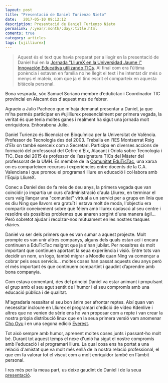 ```yaml
---
layout: post
title: "Presentació de Daniel Turienzo Nieto"
date:   2017-05-10 09:12:12
description: Presentació de Daniel Turienzo Nieto
permalink: /:year/:month/:day/:title.html
coments: true
category: articles
tags: [ujilliurex]
---
```


> Aquest és el text que havia preparat per a llegir en la presentació de Daniel hui en la [Jornada "LliureX en la Universidad Jaume I" Innovación Educativa utilizando TICs](http://ujilliurex.uji.es/). Al final com era l’última ponència i estaven en família no he llegit el text i he intentat dir més o menys el mateix, com que ja el tinc escrit el comparteix en aquesta bitàcola personal.

Bona vesprada, sóc Samuel Soriano membre d’edutictac i Coordinador TIC provincial en Alacant des d'aquest mes de febrer.

Agraeix a Julio Pacheco que m'haja demanat presentar a Daniel, ja que m'ha permés participar en #ujilliurex presencialment per primera vegada, la veritat és que tenia moltes ganes i realment ha sigut una jornada molt enriquidora. Enhorabona Julio.

Daniel Turienzo és llicenciat en Bioquímica per la Universitat de València. Professor de Tecnologia des del 2003. Treballa en l'IES Montserrat Roig d'Elx on també exerceix com a Secretari. Participa en diverses accions de formació del professorat del Cefire d'Elx, Alacant i Oriola sobre Tecnologia i TIC. Des del 2015 és professor de l’assignatura TICs del Màster del professorat de la UMH. És membre de la [Comunitat EduTicTac](https://edutictac.es), una xarxa on es comparteixen recursos i experiències entre docents de la C.A. Valenciana i que promou el programari lliure en educació i col·labora amb l’Equip LliureX.

Conec a Daniel des de fa més de deu anys, la primera vegada que van coincidir jo impartia un curs d'administració d'aula Lliurex, en terminar el curs vaig llançar una "comunitat" virtual a un servici per a grups en línia que es diu Ning que llavors era gratuït i estava molt de moda, l'objectiu era compartir coneixement sobre què féiem amb lliurex cadascú al seu centre i resoldre els possibles problemes que anaren sorgint d'una manera àgil... Però sobretot ajudar i recolzar-nos mútuament en les nostres tasques diàries.

Daniel va ser dels primers que es van sumar a aquest projecte. Molt prompte es van unir altres companys, alguns dels quals estan ací i encara continuen a EduTicTac malgrat que ja s'han jubilat. Per nosaltres és molt important que continuen aportant la seua experiència i visió. Entre tots van decidir un nom, un logo, també migrar a Moodle quan Ning va començar a cobrar pels seus servicis… moltes coses han passat aquests deu anys però el més important és que continuem compartint i gaudint d’aprendre amb bona companyia.

Com estava comentant, des del principi Daniel va estar animant i propulsant el grup amb el seu agut sentit de l'humor i el seu compromís amb una educació pública i de qualitat.

M'agradaria ressaltar el seu bon ànim per afrontar reptes. Així quan van necessitar incloure en Lliurex el programari d'edició de vídeo Kdenlive i altres que no venien de sèrie ens ho van proposar com a repte i van crear la nostra pròpia distribució linux que en la seua primera versió vam anomenar [Cho Oyu](https://wikimanuals.edutictac.es/index.php?title=Descarrega,_crema,_prova_i_instal%C2%B7la_Cho_Oyu) i en una segona edició  [Everest](https://wikimanuals.edutictac.es/index.php?title=Descarrega,_crema,_prova_i_instal%C2%B7la_Everest).

Tot això sempre amb humor, aprenent moltes coses junts i passant-ho molt bé. Durant tot aquest temps el nexe d'unió ha sigut el nostre compromís amb l'educació i el programari lliure. La qual cosa ens ha portat a una relació d'amistat que va molt més enllà de la nostra relació professional, el que em fa valorar tot el viscut com a molt enriquidor també en l'àmbit personal.

I res més per la meua part, us deixe gaudint de Daniel i de la seua[ presentació](http://ujilliurex.uji.es/danielturienzo_ujilliurex17_imatge%20i%20so%20UJI.pdf).
